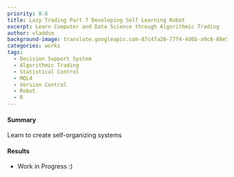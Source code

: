 ```yaml
---
priority: 0.6
title: Lazy Trading Part 7 Developing Self Learning Robot
excerpt: Learn Computer and Data Science through Algorithmic Trading
author: vladdsm
background-image: translate.googleapis.com-87c47a20-77f4-4d6b-a9c8-88e51b2a3282-1498783613864.png
categories: works
tags:
  - Decision Support System
  - Algorithmic Trading
  - Statistical Control
  - MQL4
  - Version Control
  - Robot
  - R
---
```


#### Summary

Learn to create self-organizing systems

#### Results

- Work in Progress :)